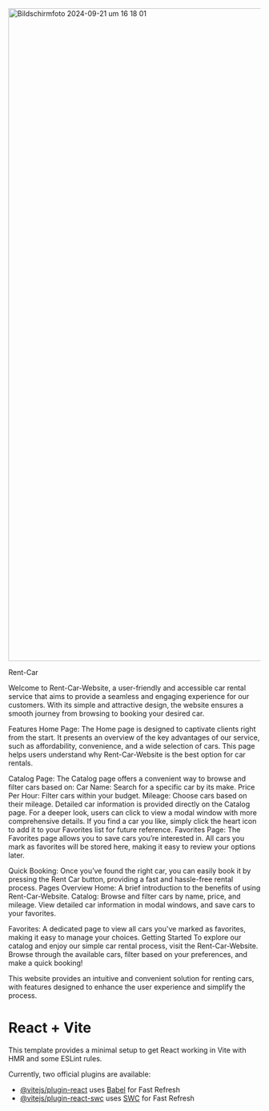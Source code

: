 
<img width="1303" alt="Bildschirmfoto 2024-09-21 um 16 18 01" src="https://github.com/user-attachments/assets/76e7bc3a-d5a7-4e09-83ce-83376ad13f53">

Rent-Car

Welcome to Rent-Car-Website, a user-friendly and accessible car rental service that aims to provide a seamless and engaging experience for our customers. With its simple and attractive design, the website ensures a smooth journey from browsing to booking your desired car.

Features
Home Page:
The Home page is designed to captivate clients right from the start. It presents an overview of the key advantages of our service, such as affordability, convenience, and a wide selection of cars. This page helps users understand why Rent-Car-Website is the best option for car rentals.


Catalog Page:
The Catalog page offers a convenient way to browse and filter cars based on:
Car Name: Search for a specific car by its make.
Price Per Hour: Filter cars within your budget.
Mileage: Choose cars based on their mileage.
Detailed car information is provided directly on the Catalog page. For a deeper look, users can click to view a modal window with more comprehensive details.
If you find a car you like, simply click the heart icon to add it to your Favorites list for future reference.
Favorites Page:
The Favorites page allows you to save cars you’re interested in. All cars you mark as favorites will be stored here, making it easy to review your options later.

Quick Booking:
Once you’ve found the right car, you can easily book it by pressing the Rent Car button, providing a fast and hassle-free rental process.
Pages Overview
Home: A brief introduction to the benefits of using Rent-Car-Website.
Catalog: Browse and filter cars by name, price, and mileage. View detailed car information in modal windows, and save cars to your favorites.

Favorites: A dedicated page to view all cars you've marked as favorites, making it easy to manage your choices.
Getting Started
To explore our catalog and enjoy our simple car rental process, visit the Rent-Car-Website. Browse through the available cars, filter based on your preferences, and make a quick booking!

This website provides an intuitive and convenient solution for renting cars, with features designed to enhance the user experience and simplify the process.



# React + Vite

This template provides a minimal setup to get React working in Vite with HMR and some ESLint rules.

Currently, two official plugins are available:

- [@vitejs/plugin-react](https://github.com/vitejs/vite-plugin-react/blob/main/packages/plugin-react/README.md) uses [Babel](https://babeljs.io/) for Fast Refresh
- [@vitejs/plugin-react-swc](https://github.com/vitejs/vite-plugin-react-swc) uses [SWC](https://swc.rs/) for Fast Refresh
